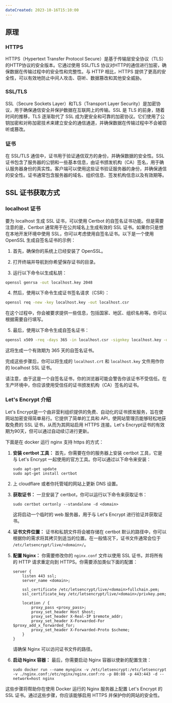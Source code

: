 ```yaml
---
dateCreated: 2023-10-16T15:10:00
---
```

## 原理
### HTTPS
HTTPS（Hypertext Transfer Protocol Secure）是基于传输层安全协议（TLS）的HTTP协议的安全版本。它通过使用 SSL/TLS 协议对HTTP的通信进行加密，确保数据在传输过程中的安全性和完整性。与 HTTP 相比，HTTPS 提供了更高的安全性，可以有效地防止中间人攻击、窃听、数据篡改和其他安全威胁。
### SSL/TLS
SSL（Secure Sockets Layer）和TLS（Transport Layer Security）是加密协议，用于确保通信安全并保护数据在互联网上的传输。SSL 是 TLS 的前身，随着时间的推移，TLS 逐渐取代了 SSL 成为更安全和可靠的加密协议。它们使用了公钥加密和对称加密技术来建立安全的通信通道，并确保数据在传输过程中不会被窃听或篡改。
### 证书
在 SSL/TLS 通信中，证书用于验证通信双方的身份，并确保数据的安全性。SSL证书包含了服务器的公钥和一些基本信息，由证书颁发机构（CA）签名，用于确认服务器身份的真实性。客户端可以使用这些证书验证服务器的身份，并确保通信的安全性。证书通常包含服务器的域名、组织信息、签发机构信息以及有效期等。
## SSL 证书获取方式
### localhost 证书
要为 localhost 生成 SSL 证书，可以使用 Certbot 的自签名证书功能。但是需要注意的是，Certbot 通常用于在公共域名上生成有效的 SSL 证书。如果你只是想在本地开发环境中使用 SSL，你可以考虑使用自签名证书。以下是一个使用 OpenSSL 生成自签名证书的示例：

1. 首先，确保你的系统上已经安装了 OpenSSL。

2. 打开终端并导航到你希望保存证书的目录。

3. 运行以下命令以生成私钥：

```bash
openssl genrsa -out localhost.key 2048
```

4. 然后，使用以下命令生成证书签名请求（CSR）：

```bash
openssl req -new -key localhost.key -out localhost.csr
```

在这个过程中，你会被要求提供一些信息，包括国家、地区、组织名称等。你可以根据需要自行填写。

5. 最后，使用以下命令生成自签名证书：

```bash
openssl x509 -req -days 365 -in localhost.csr -signkey localhost.key -out localhost.crt
```

这将生成一个有效期为 365 天的自签名证书。

完成这些步骤后，你可以将生成的 `localhost.crt` 和 `localhost.key` 文件用作你的 localhost SSL 证书。

请注意，由于这是一个自签名证书，你的浏览器可能会警告你该证书不受信任。在生产环境中，你应该使用受信任的证书颁发机构（CA）签名的证书。

### Let's Encrypt 介绍
Let's Encrypt是一个由非营利组织提供的免费、自动化的证书颁发服务，旨在使网站加密变得简单易行。它提供了简单的工具和 API，使网站管理员能够轻松地获取免费的 SSL 证书，从而为其网站启用 HTTPS 连接。Let's Encrypt证书的有效期为90天，但可以通过自动续订进行更新。

下面是在 docker 运行 nginx 支持 https 的方式：

1. **安装 certbot 工具：** 首先，你需要在你的服务器上安装 certbot 工具，它是与 Let's Encrypt 一起使用的官方工具。你可以通过以下命令来安装：

   ```shell
   sudo apt-get update
   sudo apt-get install certbot
   ```

2. 上 cloudflare 或者你托管域的网站上更新 DNS 设置。

3. **获取证书：** 一旦安装了 certbot，你可以运行以下命令来获取证书：

   ```shell
   sudo certbot certonly --standalone -d <domain>
   ```

   这将启动一个临时的 web 服务器，用于与 Let's Encrypt 进行验证并获取证书。

3. **证书文件位置：** 证书和私钥文件将会被存储在 certbot 默认的路径中，你可以根据你的需求将其拷贝到适当的位置。在一般情况下，证书文件通常会位于 `/etc/letsencrypt/live/<domain>/`。

4. **配置 Nginx：** 你需要修改你的 `nginx.conf` 文件以使用 SSL 证书，并将所有的 HTTP 请求重定向到 HTTPS。你需要添加类似下面的配置：

   ```
   server {
       listen 443 ssl;
       server_name <domain>;

       ssl_certificate /etc/letsencrypt/live/<domain>fullchain.pem;
       ssl_certificate_key /etc/letsencrypt/live/<domain>/privkey.pem;

       location / {
           proxy_pass <proxy_pass>;
           proxy_set_header Host $host;
           proxy_set_header X-Real-IP $remote_addr;
           proxy_set_header X-Forwarded-For $proxy_add_x_forwarded_for;
           proxy_set_header X-Forwarded-Proto $scheme;
       }
   }
   ```

   请确保 Nginx 可以访问证书文件的路径。

5. **启动 Nginx 容器：** 最后，你需要启动 Nginx 容器以使新的配置生效：

   ```
   sudo docker run --name mynginx -v /etc/letsencrypt:/etc/letsencrypt -v ./nginx.conf:/etc/nginx/nginx.conf:ro -p 80:80 -p 443:443 -d --network=host nginx
   ```

这些步骤将帮助你在使用 Docker 运行的 Nginx 服务器上配置 Let's Encrypt 的 SSL 证书。通过这些步骤，你应该能够启用 HTTPS 并保护你的网站的安全性。
